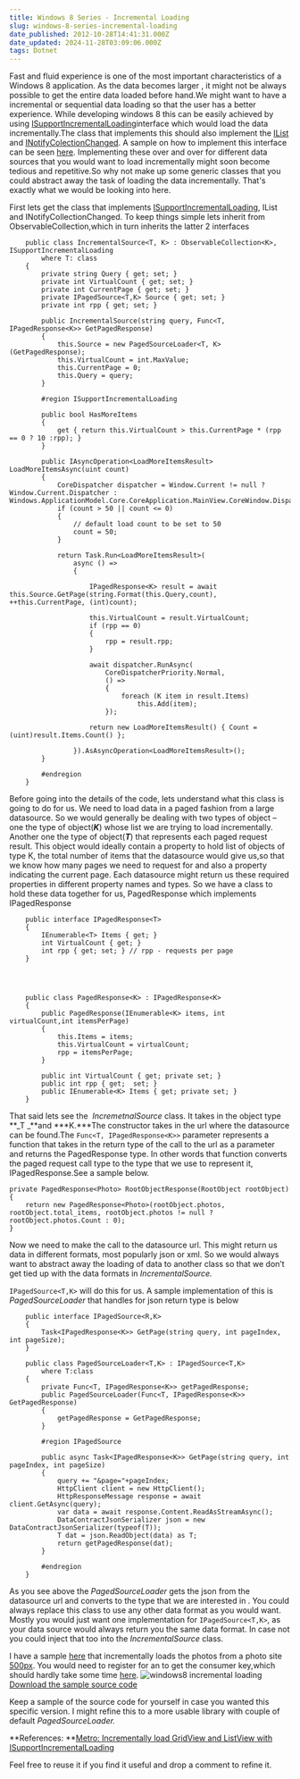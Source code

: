 ```yaml
---
title: Windows 8 Series - Incremental Loading
slug: windows-8-series-incremental-loading
date_published: 2012-10-28T14:41:31.000Z
date_updated: 2024-11-28T03:09:06.000Z
tags: Dotnet
---
```


Fast and fluid experience is one of the most important characteristics of a Windows 8 application. As the data becomes larger , it might not be always possible to get the entire data loaded before hand.We might want to have a incremental or sequential data loading so that the user has a better experience. While developing windows 8 this can be easily achieved by using [ISupportIncrementalLoading](http://msdn.microsoft.com/en-us/library/windows/apps/Hh701916)interface which would load the data incrementally.The class that implements this should also implement the [IList](http://msdn.microsoft.com/en-us/library/system.collections.ilist.aspx) and [INotifyColectionChanged](http://msdn.microsoft.com/en-us/library/system.collections.specialized.inotifycollectionchanged.aspx). A sample on how to implement this interface can be seen [here](http://msdn.microsoft.com/en-us/library/windows/apps/Hh701916). Implementing these over and over for different data sources that you would want to load incrementally might soon become tedious and repetitive.So why not make up some generic classes that you could abstract away the task of loading the data incrementally. That's exactly what we would be looking into here.

First lets get the class that implements [ISupportIncrementalLoading](http://msdn.microsoft.com/en-us/library/windows/apps/Hh701916), IList and INotifyCollectionChanged. To keep things simple lets inherit from ObservableCollection,which in turn inherits the latter 2 interfaces

        public class IncrementalSource<T, K> : ObservableCollection<K>, ISupportIncrementalLoading
            where T: class
        {
            private string Query { get; set; }
            private int VirtualCount { get; set; }
            private int CurrentPage { get; set; }
            private IPagedSource<T,K> Source { get; set; }
            private int rpp { get; set; }
    
            public IncrementalSource(string query, Func<T, IPagedResponse<K>> GetPagedResponse)
            {
                this.Source = new PagedSourceLoader<T, K>(GetPagedResponse);
                this.VirtualCount = int.MaxValue;
                this.CurrentPage = 0;
                this.Query = query;
            }
    
            #region ISupportIncrementalLoading
    
            public bool HasMoreItems
            {
                get { return this.VirtualCount > this.CurrentPage * (rpp == 0 ? 10 :rpp); }
            }
    
            public IAsyncOperation<LoadMoreItemsResult> LoadMoreItemsAsync(uint count)
            {
                CoreDispatcher dispatcher = Window.Current != null ? Window.Current.Dispatcher : Windows.ApplicationModel.Core.CoreApplication.MainView.CoreWindow.Dispatcher;
                if (count > 50 || count <= 0)
                {
                    // default load count to be set to 50
                    count = 50;
                }
    
                return Task.Run<LoadMoreItemsResult>(
                    async () =>
                    {
    
                        IPagedResponse<K> result = await this.Source.GetPage(string.Format(this.Query,count), ++this.CurrentPage, (int)count);
    
                        this.VirtualCount = result.VirtualCount;
                        if (rpp == 0)
                        {
                            rpp = result.rpp;
                        }
    
                        await dispatcher.RunAsync(
                            CoreDispatcherPriority.Normal,
                            () =>
                            {
                                foreach (K item in result.Items)
                                    this.Add(item);
                            });
    
                        return new LoadMoreItemsResult() { Count = (uint)result.Items.Count() };
    
                    }).AsAsyncOperation<LoadMoreItemsResult>();
            }
    
            #endregion
        }
    
    

Before going into the details of the code, lets understand what this class is going to do for us. We need to load data in a paged fashion from a large datasource. So we would generally be dealing with two types of object – one the type of object(***K***) whose list we are trying to load incrementally. Another one the type of object(***T***) that represents each paged request result. This object would ideally contain a property to hold list of objects of type K, the total number of items that the datasource would give us,so that we know how many pages we need to request for and also a property indicating the current page. Each datasource might return us these required properties in different property names and types. So we have a class to hold these data together for us, PagedResponse which implements IPagedResponse

        public interface IPagedResponse<T>
        {
            IEnumerable<T> Items { get; }
            int VirtualCount { get; }
            int rpp { get; set; } // rpp - requests per page
        }
    
    
    
    
        public class PagedResponse<K> : IPagedResponse<K>
        {
            public PagedResponse(IEnumerable<K> items, int virtualCount,int itemsPerPage)
            {
                this.Items = items;
                this.VirtualCount = virtualCount;
                rpp = itemsPerPage;
            }
    
            public int VirtualCount { get; private set; }
            public int rpp { get;  set; }
            public IEnumerable<K> Items { get; private set; }
        }
    
    

That said lets see the  *IncremetnalSource* class. It takes in the object type **_T _**and ***K.***The constructor takes in the url where the datasource can be found.The `Func<T, IPagedResponse<K>>` parameter represents a function that takes in the return type of the call to the url as a parameter and returns the PagedResponse type. In other words that function converts the paged request call type to the type that we use to represent it, IPagedResponse.See a sample below.

    private PagedResponse<Photo> RootObjectResponse(RootObject rootObject)
    {
        return new PagedResponse<Photo>(rootObject.photos, rootObject.total_items, rootObject.photos != null ? rootObject.photos.Count : 0);
    }
    

Now we need to make the call to the datasource url. This might return us data in different formats, most popularly json or xml. So we would always want to abstract away the loading of data to another class so that we don’t get tied up with the data formats in *IncrementalSource.*

`IPagedSource<T,K>` will do this for us. A sample implementation of this is *PagedSourceLoader* that handles for json return type is below

        public interface IPagedSource<R,K>
        {
            Task<IPagedResponse<K>> GetPage(string query, int pageIndex, int pageSize);
        }
    
        public class PagedSourceLoader<T,K> : IPagedSource<T,K>
            where T:class
        {
            private Func<T, IPagedResponse<K>> getPagedResponse;
            public PagedSourceLoader(Func<T, IPagedResponse<K>> GetPagedResponse)
            {
                getPagedResponse = GetPagedResponse;
            }
    
            #region IPagedSource
    
            public async Task<IPagedResponse<K>> GetPage(string query, int pageIndex, int pageSize)
            {
                query += "&page="+pageIndex;
                HttpClient client = new HttpClient();
                HttpResponseMessage response = await client.GetAsync(query);
                var data = await response.Content.ReadAsStreamAsync();
                DataContractJsonSerializer json = new DataContractJsonSerializer(typeof(T));
                T dat = json.ReadObject(data) as T;
                return getPagedResponse(dat);
            }
    
            #endregion
        }
    
    

As you see above the *PagedSourceLoader* gets the json from the datasource url and converts to the type that we are interested in . You could always replace this class to use any other data format as you would want. Mostly you would just want one implementation for `IPagedSource<T,K>`, as your data source would always return you the same data format. In case not you could inject that too into the *IncrementalSource* class.

I have a sample [here](http://sdrv.ms/RdPtdL) that incrementally loads the photos from a photo site [500px](http://500px.com/flow). You would need to register for an to get the consumer key,which should hardly take some time [here](http://500px.com/settings/applications?from=developers).
![windows8 incremental loading](__GHOST_URL__/content/images/windows8_incremental_loading.png)
[Download the sample source code](https://github.com/rahulpnath/Blog/tree/master/Windows8%20-%20IncrementalLoading)

Keep a sample of the source code for yourself in case you wanted this specific version. I might refine this to a more usable library with couple of default *PagedSourceLoader.*

**References: **[Metro: Incrementally load GridView and ListView with ISupportIncrementalLoading](http://www.silverlightplayground.org/post/2012/06/10/Metro-Incrementally-load-GridView-and-ListView-with-ISupportIncrementalLoading.aspx)

Feel free to reuse it if you find it useful and drop a comment to refine it.
